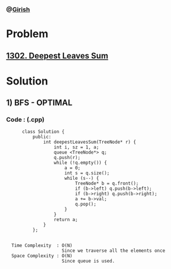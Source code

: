 ### @[Girish](https://www.linkedin.com/in/girish-sudhakar/)

# Problem

## [1302. Deepest Leaves Sum](https://leetcode.com/problems/deepest-leaves-sum/)


# Solution 

## 1) BFS - OPTIMAL

       
      
      
   ### Code : (.cpp)
    
          class Solution {
              public:
                  int deepestLeavesSum(TreeNode* r) {
                      int i, sz = 1, a;
                      queue <TreeNode*> q;
                      q.push(r);
                      while (!q.empty()) {
                          a = 0;
                          int s = q.size();
                          while (s--) {
                              TreeNode* b = q.front();
                              if (b->left) q.push(b->left);
                              if (b->right) q.push(b->right);
                              a += b->val;
                              q.pop();
                          }
                      }
                      return a;
                  }
              };

 
      Time Complexity  : O(N) 
                         Since we traverse all the elements once
      Space Complexity : O(N)
                         Since queue is used.
